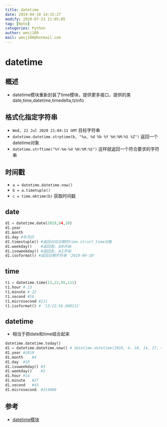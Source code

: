 ```yaml
---
title: datetime
date: 2019-04-10 14:15:27	
modify: 2020-07-23 11:05:05 
tag: [Note]
categories: Python
author: wmsj100
mail: wmsj100@hotmail.com
---
```


# datetime

## 概述
- datetime模块重新封装了time模块，提供更多接口，提供的类date,time,datetime,timedelta,tzinfo

## 格式化指定字符串

- `Wed, 22 Jul 2020 21:04:11 GMT` 目标字符串
- `datetime.datetime.strptime(b, "%a, %d %b %Y %H:%M:%S %Z")` 返回一个datetime对象
- `datetime.strftime("%Y-%m-%d %H:%M:%S")` 这样就返回一个符合要求的字符串

## 时间戳

- `a = datetime.datetime.now()`
- `b = a.timetuple()`
- `c = time.mktime(b)` 获取时间戳

## date
```python
d1 = datetime.date(2019,04,10)
d1.year
d1.month
d1.day #年月日
d1.timestuple() #返回对应日期的time.struct_time对象
d1.weekday()	#返回周，从0开始
d1.isoweekday() #返回走，从1开始
d1.isoformat() #返回日期字符串 '2019-04-10'
```

## time
```python
t1 = datetime.time(13,22,56,111)
t1.hour # 13
t1.minute # 22
t1.second #56
t1.microsecond #111
t1.isoformat() # '13:22:56.000111'
```

## datetime
- 相当于把date和time结合起来
```python
datetime.datetime.today()
d1 = datetime.datetime.now() # datetime.datetime(2019, 4, 10, 14, 27, 43, 314000)
d1.year #2019
d1.month    #4
d1.day  #10
d1.isoweekday() #3
d1.weekday()    #2
d1.hour #14
d1.minute   #27
d1.second   #43
d1.microsecond  #314000
```

## 参考
- [datetime模块](https://www.cnblogs.com/tkqasn/p/6001134.html)
